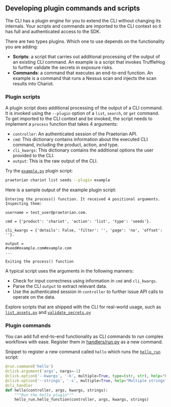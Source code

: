 ## Developing plugin commands and scripts

The CLI has a plugin engine for you to extend the CLI without changing its internals. Your scripts
and commands are imported to the CLI context so it has full and authenticated access to the SDK.

There are two types plugins. Which one to use depends on the functionality you are adding:
- **Scripts**: a script that carries out additional processing of the output of an existing CLI
  command. An example is a script that invokes TruffleHog to further validate the secrets in exposure risks.
- **Commands**: a command that executes an end-to-end function. An example is a command that
  runs a Nessus scan and injects the scan results into Chariot.

  
### Plugin scripts
A plugin script does additional processing of the output of a CLI command.  It is invoked using
the `--plugin` option of a `list`, `search`, or `get` command. To get imported to the CLI
context and be invoked, the script needs to implement a `process` function that takes 4 arguments:
- `controller`: An authenticated session of the Praetorian API.
- `cmd`: This dictionary contains information about the executed CLI command, including the product, action, and
  type.
- `cli_kwargs`: This dictionary contains the additional options the user provided to the CLI.
- `output`: This is the raw output of the CLI.

Try the 
[`example.py`](https://github.com/praetorian-inc/praetorian-cli/blob/main/praetorian_cli/plugins/scripts/example.py)
plugin script:

 ```zsh
praetorian chariot list seeds --plugin example
```

Here is a sample output of the example plugin script:

```
Entering the process() function. It received 4 positional arguments. Inspecting them:

username = test_user@praetorian.com.

cmd = {'product': 'chariot', 'action': 'list', 'type': 'seeds'}.

cli_kwargs = {'details': False, 'filter': '', 'page': 'no', 'offset': ''}.

output =
#seed#example.com#example.com
...

Exiting the process() function
```

A typical script uses the arguments in the following manners:

- Check for input correctness using information in `cmd` and `cli_kwargs`.
- Parse the CLI `output` to extract relevant data.
- Use the authenticated session in `controller` to further issue API calls to operate
  on the data.

Explore scripts that are shipped with the CLI for real-world usage, such as
[`list_assets.py`](https://github.com/praetorian-inc/praetorian-cli/blob/main/praetorian_cli/plguins/scripts/list_assets.py)
and
[`validate_secrets.py`](https://github.com/praetorian-inc/praetorian-cli/blob/main/praetorian_cli/plugins/scripts/validate_secrets.py)



### Plugin commands
You can add full end-to-end functionality as CLI commands to run complex workflows with ease.
Register them
in [handlers/run.py](https://github.com/praetorian-inc/praetorian-cli/blob/main/praetorian_cli/handlers/run.py) as a new
command.

Snippet to register a new command called `hello` which runs
the [`hello_run`](https://github.com/praetorian-inc/praetorian-cli/blob/main/praetorian_cli/handlers/run.py) script:

```python
@run.command('hello')
@click.argument('args', nargs=-1)
@click.option('--kwargs', '-k', multiple=True, type=(str, str), help="Key-value pairs for the plugin")
@click.option('--strings', '-s', multiple=True, help="Multiple strings")
@cli_handler
def hello(controller, args, kwargs, strings):
    """Run the hello plugin"""
    hello_run.hello_function(controller, args, kwargs, strings)
```
